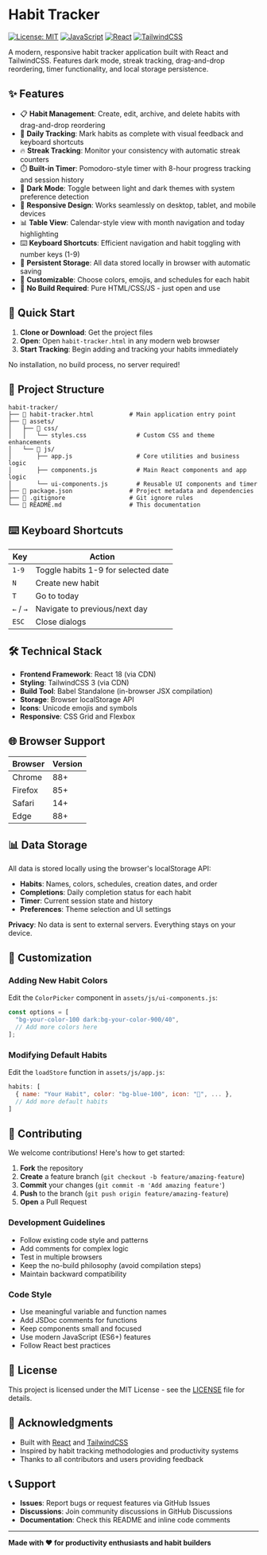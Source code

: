 # Habit Tracker

[![License: MIT](https://img.shields.io/badge/License-MIT-yellow.svg)](https://opensource.org/licenses/MIT)
[![JavaScript](https://img.shields.io/badge/JavaScript-ES6+-yellow.svg)](https://developer.mozilla.org/en-US/docs/Web/JavaScript)
[![React](https://img.shields.io/badge/React-18+-blue.svg)](https://reactjs.org/)
[![TailwindCSS](https://img.shields.io/badge/TailwindCSS-3+-blue.svg)](https://tailwindcss.com/)

A modern, responsive habit tracker application built with React and TailwindCSS. Features dark mode, streak tracking, drag-and-drop reordering, timer functionality, and local storage persistence.

## ✨ Features

- 📋 **Habit Management**: Create, edit, archive, and delete habits with drag-and-drop reordering
- 🎯 **Daily Tracking**: Mark habits as complete with visual feedback and keyboard shortcuts
- 🔥 **Streak Tracking**: Monitor your consistency with automatic streak counters
- ⏱️ **Built-in Timer**: Pomodoro-style timer with 8-hour progress tracking and session history
- 🌙 **Dark Mode**: Toggle between light and dark themes with system preference detection
- 📱 **Responsive Design**: Works seamlessly on desktop, tablet, and mobile devices
- 📊 **Table View**: Calendar-style view with month navigation and today highlighting
- ⌨️ **Keyboard Shortcuts**: Efficient navigation and habit toggling with number keys (1-9)
- 💾 **Persistent Storage**: All data stored locally in browser with automatic saving
- 🎨 **Customizable**: Choose colors, emojis, and schedules for each habit
- 🚀 **No Build Required**: Pure HTML/CSS/JS - just open and use

## 🚀 Quick Start

1. **Clone or Download**: Get the project files
2. **Open**: Open `habit-tracker.html` in any modern web browser
3. **Start Tracking**: Begin adding and tracking your habits immediately

No installation, no build process, no server required!

## 📁 Project Structure

```
habit-tracker/
├── 📄 habit-tracker.html          # Main application entry point
├── 📁 assets/
│   ├── 🎨 css/
│   │   └── styles.css              # Custom CSS and theme enhancements
│   └── 📜 js/
│       ├── app.js                  # Core utilities and business logic
│       ├── components.js           # Main React components and app logic
│       └── ui-components.js        # Reusable UI components and timer
├── 📄 package.json                # Project metadata and dependencies
├── 📄 .gitignore                  # Git ignore rules
└── 📖 README.md                   # This documentation
```

## ⌨️ Keyboard Shortcuts

| Key | Action |
|-----|--------|
| `1-9` | Toggle habits 1-9 for selected date |
| `N` | Create new habit |
| `T` | Go to today |
| `←` / `→` | Navigate to previous/next day |
| `ESC` | Close dialogs |

## 🛠️ Technical Stack

- **Frontend Framework**: React 18 (via CDN)
- **Styling**: TailwindCSS 3 (via CDN)
- **Build Tool**: Babel Standalone (in-browser JSX compilation)
- **Storage**: Browser localStorage API
- **Icons**: Unicode emojis and symbols
- **Responsive**: CSS Grid and Flexbox

## 🌐 Browser Support

| Browser | Version |
|---------|---------|
| Chrome | 88+ |
| Firefox | 85+ |
| Safari | 14+ |
| Edge | 88+ |

## 📊 Data Storage

All data is stored locally using the browser's localStorage API:

- **Habits**: Names, colors, schedules, creation dates, and order
- **Completions**: Daily completion status for each habit
- **Timer**: Current session state and history
- **Preferences**: Theme selection and UI settings

**Privacy**: No data is sent to external servers. Everything stays on your device.

## 🎨 Customization

### Adding New Habit Colors
Edit the `ColorPicker` component in `assets/js/ui-components.js`:

```javascript
const options = [
  "bg-your-color-100 dark:bg-your-color-900/40",
  // Add more colors here
];
```

### Modifying Default Habits
Edit the `loadStore` function in `assets/js/app.js`:

```javascript
habits: [
  { name: "Your Habit", color: "bg-blue-100", icon: "🎯", ... },
  // Add more default habits
]
```

## 🤝 Contributing

We welcome contributions! Here's how to get started:

1. **Fork** the repository
2. **Create** a feature branch (`git checkout -b feature/amazing-feature`)
3. **Commit** your changes (`git commit -m 'Add amazing feature'`)
4. **Push** to the branch (`git push origin feature/amazing-feature`)
5. **Open** a Pull Request

### Development Guidelines

- Follow existing code style and patterns
- Add comments for complex logic
- Test in multiple browsers
- Keep the no-build philosophy (avoid compilation steps)
- Maintain backward compatibility

### Code Style

- Use meaningful variable and function names
- Add JSDoc comments for functions
- Keep components small and focused
- Use modern JavaScript (ES6+) features
- Follow React best practices

## 📝 License

This project is licensed under the MIT License - see the [LICENSE](LICENSE) file for details.

## 🙏 Acknowledgments

- Built with [React](https://reactjs.org/) and [TailwindCSS](https://tailwindcss.com/)
- Inspired by habit tracking methodologies and productivity systems
- Thanks to all contributors and users providing feedback

## 📞 Support

- **Issues**: Report bugs or request features via GitHub Issues
- **Discussions**: Join community discussions in GitHub Discussions
- **Documentation**: Check this README and inline code comments

---

**Made with ❤️ for productivity enthusiasts and habit builders**
